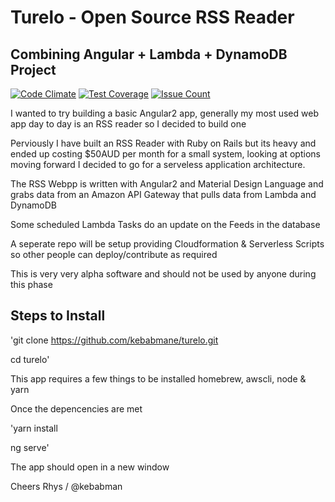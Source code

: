 # Turelo - Open Source RSS Reader
## Combining Angular + Lambda + DynamoDB Project

[![Code Climate](https://codeclimate.com/github/kebabmane/turelo/badges/gpa.svg)](https://codeclimate.com/github/kebabmane/turelo)
[![Test Coverage](https://codeclimate.com/github/kebabmane/turelo/badges/coverage.svg)](https://codeclimate.com/github/kebabmane/turelo/coverage)
[![Issue Count](https://codeclimate.com/github/kebabmane/turelo/badges/issue_count.svg)](https://codeclimate.com/github/kebabmane/turelo)

I wanted to try building a basic Angular2 app, generally my most used web app day to day is an RSS reader so I decided to build one

Perviously I have built an RSS Reader with Ruby on Rails but its heavy and ended up costing $50AUD per month for a small system, looking at options moving forward I decided to go for a serveless application architecture.

The RSS Webpp is written with Angular2 and Material Design Language and grabs data from an Amazon API Gateway that pulls data from Lambda and DynamoDB

Some scheduled Lambda Tasks do an update on the Feeds in the database

A seperate repo will be setup providing Cloudformation & Serverless Scripts so other people can deploy/contribute as required

This is very very alpha software and should not be used by anyone during this phase

## Steps to Install

'git clone https://github.com/kebabmane/turelo.git

cd turelo'

This app requires a few things to be installed homebrew, awscli, node & yarn

Once the depencencies are met

'yarn install

ng serve'

The app should open in a new window

Cheers
Rhys / @kebabman
